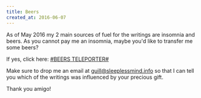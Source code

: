 ```yaml
---
title: Beers
created_at: 2016-06-07
---
```


As of May 2016 my 2 main sources of fuel for the writings are insomnia and beers. As you cannot pay me an insomnia, maybe you'd like to transfer me some beers?

If yes, click here: [\#BEERS TELEPORTER\#](http://ko-fi.com/A1553NO)

Make sure to drop me an email at [&#103;&#117;&#105;&#108;&#108;&#064;&#115;&#108;&#101;&#101;&#112;&#108;&#101;&#115;&#115;&#109;&#105;&#110;&#100;&#046;&#105;&#110;&#102;&#111;](&#109;&#097;&#105;&#108;&#116;&#111;:&#103;&#117;&#105;&#108;&#108;&#064;&#115;&#108;&#101;&#101;&#112;&#108;&#101;&#115;&#115;&#109;&#105;&#110;&#100;&#046;&#105;&#110;&#102;&#111;) so that I can tell you which of the writings was influenced by your precious gift.

Thank you amigo!